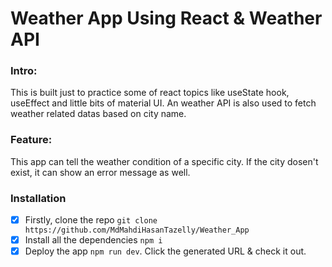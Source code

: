 # Weather App Using React & Weather API
### Intro:
This is built just to practice some of react topics like useState hook, useEffect and little bits of material UI. An weather API is also used to fetch weather related datas based on city name. 
### Feature:
This app can tell the weather condition of a specific city. If the city dosen't exist, it can show an error message as well.
### Installation
- [x] Firstly, clone the repo `git clone https://github.com/MdMahdiHasanTazelly/Weather_App`
- [x] Install all the dependencies `npm i`
- [x] Deploy the app `npm run dev`. Click the generated URL & check it out.
